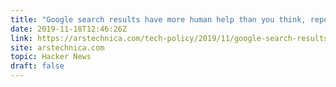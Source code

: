 ```yaml
---
title: "Google search results have more human help than you think, report finds"
date: 2019-11-18T12:46:26Z
link: https://arstechnica.com/tech-policy/2019/11/google-search-results-have-more-human-help-than-you-think-report-finds/?utm_medium=RSS&utm_source=hune
site: arstechnica.com
topic: Hacker News
draft: false
---
```

